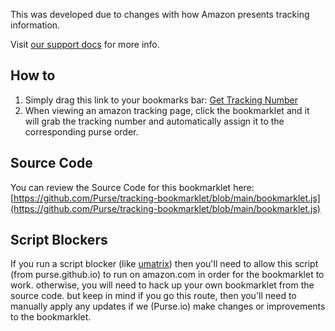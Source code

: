 This was developed due to changes with how Amazon presents tracking information. 

Visit [our support docs](https://support.purse.io/en/article/how-to-get-the-tracking-number-of-an-order-10oyrvo) for more info.

## How to
1. Simply drag this link to your bookmarks bar: <a href="javascript:(function () {var jsCode=document.createElement('script');jsCode.setAttribute('src','https://purse.github.io/tracking-bookmarklet/bookmarklet.js');document.body.appendChild(jsCode);}());">Get Tracking Number</a>
2. When viewing an amazon tracking page, click the bookmarklet and it will grab the tracking number and automatically assign it to the corresponding purse order.


<!-- ## Video tutorial:
[![Amazon Tracking Bookmarklet](http://i.imgur.com/Ot5DWAW.png)](https://youtu.be/StTqXEQ2l-Y?t=35s "Amazon Tracking Bookmarklet") -->

## Source Code
You can review the Source Code for this bookmarklet here: [https://github.com/Purse/tracking-bookmarklet/blob/main/bookmarklet.js](https://github.com/Purse/tracking-bookmarklet/blob/main/bookmarklet.js)

## Script Blockers
If you run a script blocker (like [umatrix](https://chrome.google.com/webstore/detail/umatrix/ogfcmafjalglgifnmanfmnieipoejdcf)) then you'll need to allow this script (from purse.github.io) to run on amazon.com in order for the bookmarklet to work.  otherwise, you will need to hack up your own bookmarklet from the source code.  but keep in mind if you go this route, then you'll need to manually apply any updates if we (Purse.io) make changes or improvements to the bookmarklet.
